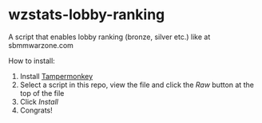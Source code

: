 # wzstats-lobby-ranking
A script that enables lobby ranking (bronze, silver etc.) like at sbmmwarzone.com

How to install:

1. Install [Tampermonkey](https://tampermonkey.net/)
1. Select a script in this repo, view the file and click the _Raw_ button at the top of the file
1. Click _Install_
1. Congrats!
